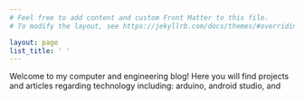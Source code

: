 ```yaml
---
# Feel free to add content and custom Front Matter to this file.
# To modify the layout, see https://jekyllrb.com/docs/themes/#overriding-theme-defaults

layout: page
list_title: ' '
---
```


Welcome to my computer and engineering blog! Here you will find projects and articles regarding technology including: arduino, android studio, and 